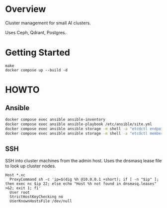 # Overview

Cluster management for small AI clusters.

Uses Ceph, Qdrant, Postgres.

# Getting Started

```
make
docker compose up --build -d
```

# HOWTO

## Ansible

```sh
docker compose exec ansible ansible-inventory
docker compose exec ansible ansible-playbook /etc/ansible/site.yml
docker compose exec ansible ansible storage -m shell -a "etcdctl endpoint health"
docker compose exec ansible ansible storage -m shell -a "etcdctl member list"
```

## SSH

SSH into cluster machines from the admin host.  Uses the dnsmasq lease file to look up cluster nodes.

```
Host *.xc
  ProxyCommand sh -c 'ip=$(dig %h @10.0.0.1 +short); if [ -n "$ip" ]; then exec nc $ip 22; else echo "Host %h not found in dnsmasq.leases" >&2; exit 1; fi'
  User root
  StrictHostKeyChecking no
  UserKnownHostsFile /dev/null
